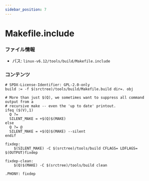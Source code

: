 ```yaml
---
sidebar_position: 7
---
```

# Makefile.include

### ファイル情報

- パス: `linux-v6.12/tools/build/Makefile.include`

### コンテンツ

```include
# SPDX-License-Identifier: GPL-2.0-only
build := -f $(srctree)/tools/build/Makefile.build dir=. obj

# More than just $(Q), we sometimes want to suppress all command output from a
# recursive make -- even the 'up to date' printout.
ifeq ($(V),1)
  Q ?=
  SILENT_MAKE = +$(Q)$(MAKE)
else
  Q ?= @
  SILENT_MAKE = +$(Q)$(MAKE) --silent
endif

fixdep:
	$(SILENT_MAKE) -C $(srctree)/tools/build CFLAGS= LDFLAGS= $(OUTPUT)fixdep

fixdep-clean:
	$(Q)$(MAKE) -C $(srctree)/tools/build clean

.PHONY: fixdep

```
